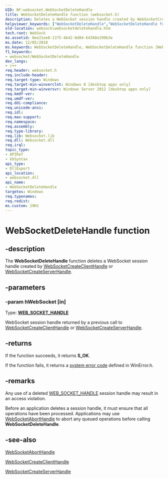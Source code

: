 ```yaml
---
UID: NF:websocket.WebSocketDeleteHandle
title: WebSocketDeleteHandle function (websocket.h)
description: Deletes a WebSocket session handle created by WebSocketCreateClientHandle or WebSocketCreateServerHandle.
helpviewer_keywords: ["WebSocketDeleteHandle","WebSocketDeleteHandle function [Websocket Protocol Component API]","websock.websocketdeletehandle","websocket/WebSocketDeleteHandle"]
old-location: websock\websocketdeletehandle.htm
tech.root: WebSock
ms.assetid: 0ee21ee8-1375-4b42-8d04-64368e299b3e
ms.date: 12/05/2018
ms.keywords: WebSocketDeleteHandle, WebSocketDeleteHandle function [Websocket Protocol Component API], websock.websocketdeletehandle, websocket/WebSocketDeleteHandle
f1_keywords:
- websocket/WebSocketDeleteHandle
dev_langs:
- c++
req.header: websocket.h
req.include-header: 
req.target-type: Windows
req.target-min-winverclnt: Windows 8 [desktop apps only]
req.target-min-winversvr: Windows Server 2012 [desktop apps only]
req.kmdf-ver: 
req.umdf-ver: 
req.ddi-compliance: 
req.unicode-ansi: 
req.idl: 
req.max-support: 
req.namespace: 
req.assembly: 
req.type-library: 
req.lib: Websocket.lib
req.dll: Websocket.dll
req.irql: 
topic_type:
- APIRef
- kbSyntax
api_type:
- DllExport
api_location:
- websocket.dll
api_name:
- WebSocketDeleteHandle
targetos: Windows
req.typenames: 
req.redist: 
ms.custom: 19H1
---
```


# WebSocketDeleteHandle function


## -description


The <b>WebSocketDeleteHandle</b> function deletes a WebSocket session handle created by <a href="https://docs.microsoft.com/windows/desktop/api/websocket/nf-websocket-websocketcreateclienthandle">WebSocketCreateClientHandle</a> or <a href="https://docs.microsoft.com/windows/desktop/api/websocket/nf-websocket-websocketcreateserverhandle">WebSocketCreateServerHandle</a>.


## -parameters




### -param hWebSocket [in]

Type: <b><a href="https://docs.microsoft.com/windows/desktop/WebSock/web-socket-protocol-component-api-data-types">WEB_SOCKET_HANDLE</a></b>

WebSocket session handle returned by a previous call to <a href="https://docs.microsoft.com/windows/desktop/api/websocket/nf-websocket-websocketcreateclienthandle">WebSocketCreateClientHandle</a> or <a href="https://docs.microsoft.com/windows/desktop/api/websocket/nf-websocket-websocketcreateserverhandle">WebSocketCreateServerHandle</a>.


## -returns



If the function succeeds, it returns <b>S_OK</b>.

If the function fails, it returns a <a href="https://docs.microsoft.com/windows/desktop/Debug/system-error-codes">system error code</a> defined in WinError.h.




## -remarks



Any use of a deleted <a href="https://docs.microsoft.com/windows/desktop/WebSock/web-socket-protocol-component-api-data-types">WEB_SOCKET_HANDLE</a> session handle may result in an access violation.

Before an application deletes a session handle, it must ensure that all operations have been processed. Applications may use <a href="https://docs.microsoft.com/windows/desktop/api/websocket/nf-websocket-websocketaborthandle">WebSocketAbortHandle</a> to abort any queued operations before calling <b>WebSocketDeleteHandle</b>.




## -see-also




<a href="https://docs.microsoft.com/windows/desktop/api/websocket/nf-websocket-websocketaborthandle">WebSocketAbortHandle</a>



<a href="https://docs.microsoft.com/windows/desktop/api/websocket/nf-websocket-websocketcreateclienthandle">WebSocketCreateClientHandle</a>



<a href="https://docs.microsoft.com/windows/desktop/api/websocket/nf-websocket-websocketcreateserverhandle">WebSocketCreateServerHandle</a>
 

 

